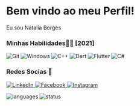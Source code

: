 <h1>Bem vindo ao meu Perfil!</h1>
<p>Eu sou Natalia Borges </p>

<h3>Minhas Habilidades🐱‍👤 [2021]</h3>
<p>
	<img alt="Git" src="https://img.shields.io/badge/-Git-F05032?style=for-the-badge&logo=git&logoColor=white" />
	<img alt="Windows" src="https://img.shields.io/badge/Windows-0078D6?style=for-the-badge&logo=windows&logoColor=white" /> 
	<img alt="C++" src="https://img.shields.io/badge/c++%20-%2300599C.svg?&style=for-the-badge&logo=c%2B%2B&ogoColor=white"/>
	<img alt="Dart" src="https://img.shields.io/badge/dart-%230175C2.svg?&style=for-the-badge&logo=dart&logoColor=white"/>
	<img alt="Flutter" src="https://img.shields.io/badge/Flutter%20-%2302569B.svg?&style=for-the-badge&logo=Flutter&logoColor=white" />
	<img alt="C#" src="https://img.shields.io/badge/c%23-%23239120.svg?style=for-the-badge&logo=c-sharp&logoColor=white" />
</p>
<h3>Redes Socias 🤳</h3>
<p>
	<a href="https://www.linkedin.com/in/nat%C3%A1lia-borges-a47a47181/" target="_blank">
	<img alt="LinkedIn" src="https://img.shields.io/badge/linkedin-%230077B5.svg?&style=for-the-badge&logo=linkedin&logoColor=white" />
	</a>
	<a href="https://www.facebook.com/natalia.borges.9693001/" target="_blank">
	<img alt="Facebook" src="https://img.shields.io/badge/Facebook-1877F2?style=for-the-badge&logo=facebook&logoColor=white" />
	 </a>
	 <a href="https://www.instagram.com/lia.b33/" target="_blank">
	 <img alt="Instagram" src="https://img.shields.io/badge/Instagram-E4405F?style=for-the-badge&logo=instagram&logoColor=white" />
	 </a>
 	 <p>
		<img src="https://github-readme-stats.vercel.app/api/top-langs?username=NataliaBorges&show_icons=true&locale=en&layout=compact" alt="languages" />
		<img src="https://github-readme-stats.anuraghazra1.vercel.app/api?username=NataliaBorges&show_icons=true&line_height=27" alt="status" />
	</p>
</p>

